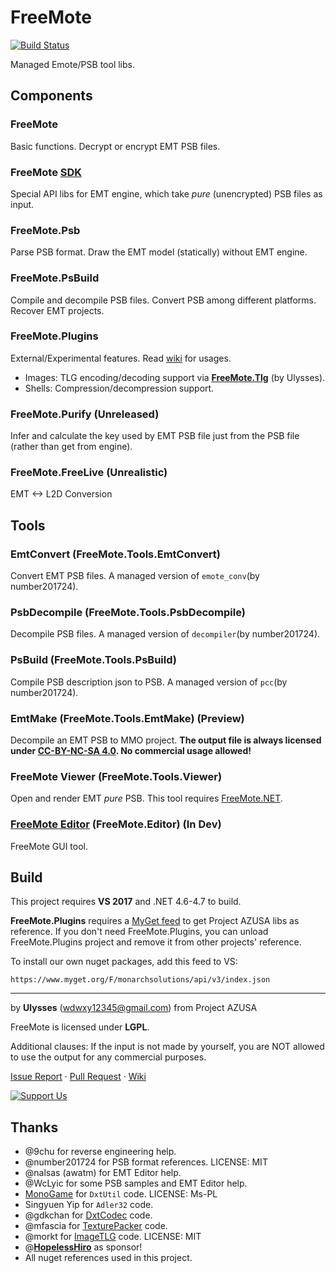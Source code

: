 # FreeMote
[![Build Status](https://ci.appveyor.com/api/projects/status/github/UlyssesWu/FreeMote?branch=master&svg=true)](https://ci.appveyor.com/project/UlyssesWu/freemote/build/artifacts)

Managed Emote/PSB tool libs.

## Components
### FreeMote
Basic functions. Decrypt or encrypt EMT PSB files.
### FreeMote [SDK](https://github.com/Project-AZUSA/FreeMote-SDK)
Special API libs for EMT engine, which take _pure_ (unencrypted) PSB files as input.
### FreeMote.Psb
Parse PSB format. Draw the EMT model (statically) without EMT engine.
### FreeMote.PsBuild
Compile and decompile PSB files. Convert PSB among different platforms. Recover EMT projects.
### FreeMote.Plugins
External/Experimental features. Read [wiki](https://github.com/UlyssesWu/FreeMote/wiki) for usages.

* Images: TLG encoding/decoding support via [**FreeMote.Tlg**](https://github.com/Project-AZUSA/TlgLib) (by Ulysses).
* Shells: Compression/decompression support.

### FreeMote.Purify (Unreleased)
Infer and calculate the key used by EMT PSB file just from the PSB file (rather than get from engine).
### FreeMote.FreeLive (Unrealistic)
EMT <-> L2D Conversion

## Tools
### EmtConvert (FreeMote.Tools.EmtConvert)
Convert EMT PSB files. A managed version of `emote_conv`(by number201724).
### PsbDecompile (FreeMote.Tools.PsbDecompile)
Decompile PSB files. A managed version of `decompiler`(by number201724).
### PsBuild (FreeMote.Tools.PsBuild)
Compile PSB description json to PSB. A managed version of `pcc`(by number201724).
### EmtMake (FreeMote.Tools.EmtMake) (Preview)
Decompile an EMT PSB to MMO project. **The output file is always licensed under [CC-BY-NC-SA 4.0](https://creativecommons.org/licenses/by-nc-sa/4.0/). No commercial usage allowed!**
### FreeMote Viewer (FreeMote.Tools.Viewer)
Open and render EMT _pure_ PSB. This tool requires [FreeMote.NET](https://github.com/Project-AZUSA/FreeMote.NET#freemoteviewer).
### [FreeMote Editor](https://github.com/UlyssesWu/FreeMote.Editor) (FreeMote.Editor) (In Dev)
FreeMote GUI tool.

## Build
This project requires **VS 2017** and .NET 4.6-4.7 to build.

**FreeMote.Plugins** requires a [MyGet feed](https://www.myget.org/feed/monarchsolutions/package/nuget/FreeMote.Tlg) to get Project AZUSA libs as reference. If you don't need FreeMote.Plugins, you can unload FreeMote.Plugins project and remove it from other projects' reference.

To install our own nuget packages, add this feed to VS:

`https://www.myget.org/F/monarchsolutions/api/v3/index.json`


---
by **Ulysses** (wdwxy12345@gmail.com) from Project AZUSA

FreeMote is licensed under **LGPL**.

Additional clauses: If the input is not made by yourself, you are NOT allowed to use the output for any commercial purposes.

[Issue Report](https://github.com/UlyssesWu/FreeMote/issues) · [Pull Request](https://github.com/UlyssesWu/FreeMote/pulls) · [Wiki](https://github.com/UlyssesWu/FreeMote/wiki)

[![Support Us](https://az743702.vo.msecnd.net/cdn/kofi2.png?v=0 "Buy Me a Coffee at ko-fi.com")](https://ko-fi.com/Ulysses)

## Thanks

* @9chu for reverse engineering help.
* @number201724 for PSB format references. LICENSE: MIT
* @nalsas (awatm) for EMT Editor help.
* @WcLyic for some PSB samples and EMT Editor help.
* [MonoGame](https://github.com/MonoGame/MonoGame) for `DxtUtil` code. LICENSE: Ms-PL
* Singyuen Yip for `Adler32` code.
* @gdkchan for [DxtCodec](https://github.com/gdkchan/CEGTool/blob/master/CEGTool/DXTCodec.cs) code.
* @mfascia for [TexturePacker](https://github.com/mfascia/TexturePacker) code.
* @morkt for [ImageTLG](https://github.com/morkt/GARbro/blob/master/ArcFormats/KiriKiri/ImageTLG.cs) code. LICENSE: MIT
* @[**HopelessHiro**](https://forums.fuwanovel.net/profile/25739-hoplesshiro/) as sponsor!
* All nuget references used in this project.
